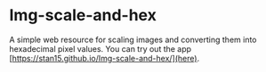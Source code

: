 # Img-scale-and-hex
A simple web resource for scaling images and converting them into hexadecimal pixel values. You can try out the app [https://stan15.github.io/Img-scale-and-hex/](here).
